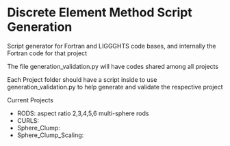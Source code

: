 # Discrete Element Method Script Generation
Script generator for Fortran and LIGGGHTS code bases, and internally the Fortran code for that project

The file generation_validation.py will have codes shared among all projects

Each Project folder should have a script inside to use generation_validation.py to help generate and validate the respective project

Current Projects 
- RODS: aspect ratio 2,3,4,5,6 multi-sphere rods
- CURLS:
- Sphere_Clump: 
- Sphere_Clump_Scaling:





